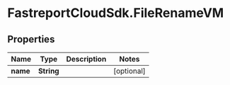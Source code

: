 # FastreportCloudSdk.FileRenameVM

## Properties

Name | Type | Description | Notes
------------ | ------------- | ------------- | -------------
**name** | **String** |  | [optional] 


